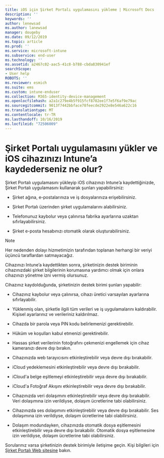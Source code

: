 ```yaml
---
title: iOS için Şirket Portalı uygulamasını yükleme | Microsoft Docs
description: ''
keywords: ''
author: lenewsad
ms.author: lanewsad
manager: dougeby
ms.date: 09/12/2019
ms.topic: article
ms.prod: ''
ms.service: microsoft-intune
ms.subservice: end-user
ms.technology: ''
ms.assetid: a2467c02-aac5-41c8-b788-cbda830941ef
searchScope:
- User help
ROBOTS: ''
ms.reviewer: esmich
ms.suite: ems
ms.custom: intune-enduser
ms.collection: M365-identity-device-management
ms.openlocfilehash: a2a1c279e4b5f915fcf8702ee1f7e5f6af9e79ac
ms.sourcegitcommit: 9013f7442bbface78feecde2922e8e546a622c16
ms.translationtype: MT
ms.contentlocale: tr-TR
ms.lasthandoff: 10/16/2019
ms.locfileid: "72506009"
---
```

# <a name="what-happens-if-you-install-the-company-portal-app-and-enroll-your-ios-device-in-intune"></a>Şirket Portalı uygulamasını yükler ve iOS cihazınızı Intune’a kaydederseniz ne olur?

Şirket Portalı uygulamasını yükleyip iOS cihazınızı Intune’a kaydettiğinizde, Şirket Portalı uygulamasını kullanarak şunları yapabilirsiniz:

- Şirket ağına, e-postalarınıza ve iş dosyalarınıza erişebilirsiniz.

- Şirket Portalı üzerinden şirket uygulamalarını alabilirsiniz.

- Telefonunuz kaybolur veya çalınırsa fabrika ayarlarına uzaktan sıfırlayabilirsiniz.

- Şirket e-posta hesabınızı otomatik olarak oluşturabilirsiniz.

> [!NOTE]
> Her nedenden dolayı hizmetimizin tarafından toplanan herhangi bir veriyi üçüncü taraflardan satmayacağız.  

Cihazınızı Intune’a kaydettikten sonra, şirketinizin destek biriminin cihazınızdaki şirket bilgilerinin korumasına yardımcı olmak için onlara cihazınızı yönetme izni vermiş olursunuz.  

Cihazınız kaydolduğunda, şirketinizin destek birimi şunları yapabilir:

- Cihazınız kaybolur veya çalınırsa, cihazı üretici varsayılan ayarlarına sıfırlayabilir.

- Yüklenmiş olan, şirketle ilgili tüm verileri ve iş uygulamalarını kaldırabilir. Kişisel ayarlarınız ve verileriniz kaldırılmaz.

- Cihazda bir parola veya PIN kodu belirlemenizi gerektirebilir.

- Hüküm ve koşulları kabul etmenizi gerektirebilir.

- Hassas şirket verilerinin fotoğrafını çekmenizi engellemek için cihaz kameranızı devre dışı bırakın.

- Cihazınızda web tarayıcısını etkinleştirebilir veya devre dışı bırakabilir.

- iCloud yedeklemesini etkinleştirebilir veya devre dışı bırakabilir.

- iCloud'a belge eşitlemeyi etkinleştirebilir veya devre dışı bırakabilir.

- iCloud'a Fotoğraf Akışını etkinleştirebilir veya devre dışı bırakabilir.

- Cihazınızda veri dolaşımını etkinleştirebilir veya devre dışı bırakabilir. Veri dolaşımına izin verildiyse, dolaşım ücretlerine tabi olabilirsiniz.

- Cihazınızda ses dolaşımını etkinleştirebilir veya devre dışı bırakabilir. Ses dolaşımına izin verildiyse, dolaşım ücretlerine tabi olabilirsiniz.

- Dolaşım modundayken, cihazınızda otomatik dosya eşitlemesini etkinleştirebilir veya devre dışı bırakabilir. Otomatik dosya eşitlemesine izin verildiyse, dolaşım ücretlerine tabi olabilirsiniz.



Sorularınız varsa şirketinizin destek birimiyle iletişime geçin. Kişi bilgileri için [Şirket Portalı Web sitesine](https://go.microsoft.com/fwlink/?linkid=2010980) bakın.
